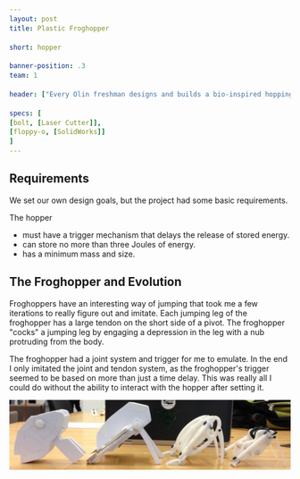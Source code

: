```yaml
---
layout: post
title: Plastic Froghopper

short: hopper

banner-position: .3
team: 1

header: ["Every Olin freshman designs and builds a bio-inspired hopping toy.", "I really took the bio-inspiration to heart -- I wanted mine to look and jump just like a froghopper."]

specs: [
[bolt, [Laser Cutter]],
[floppy-o, [SolidWorks]]
]
---
```


## Requirements

We set our own design goals, but the project had some basic requirements.

The hopper

- must have a trigger mechanism that delays the release of stored energy.
- can store no more than three Joules of energy.
- has a minimum mass and size.



## The Froghopper and Evolution

Froghoppers have an interesting way of jumping that took me a few iterations to really figure out and imitate. Each jumping leg of the froghopper has a large tendon on the short side of a pivot. The froghopper "cocks" a jumping leg by engaging a depression in the leg with a nub protruding from the body. 

The froghopper had a joint system and trigger for me to emulate. In the end I only imitated the joint and tendon system, as the froghopper's trigger seemed to be based on more than just a time delay. This was really all I could do without the ability to interact with the hopper after setting it.

![The evolution](/img/hopper/evolution.jpg)

